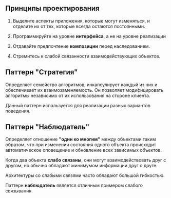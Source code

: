 ## Принципы проектирования

1. Выделите аспекты приложения, которые могут изменяться, и отделите их от тех, которые всегда остаются постоянными.

1. Программируйте на уровне **интерфейса**, а не на уровне реализации

1. Отдавайте предпочтение **композиции** перед наследованием.

1. Стремитесь к слабой связанности взаимодействующих объектов.

## Паттерн "Стратегия"

Определяет семейство алгоритмов, инкапсулирует каждый из них и обеспечивает их взаимозаменяемость. Он позволяет модифицировать алгоритмы независимо от их использования на стороне клиента.

Данный паттерн используется для реализации разных вариантов поведения.

## Паттерн "Наблюдатель"

Определяет отношение **"один ко многим"** между объектами таким образом, что при изменении состояния одного объекта происходит автоматическое оповещение и обновление всех зависимых объектов.

Когда два объекта **слабо связаны**, они могут взаимодействовать друг с другом, но обычно обладают минимумом информации друг о друге.

Архитектуры со слабыми связями часто обладают большой гибкостью.

Паттерн **наблюдатель** является отличным примером слабого связывания.
